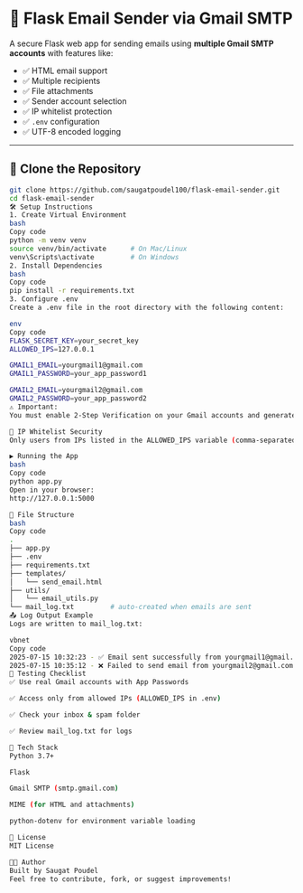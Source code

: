 # 📧 Flask Email Sender via Gmail SMTP

A secure Flask web app for sending emails using **multiple Gmail SMTP accounts** with features like:

- ✅ HTML email support  
- ✅ Multiple recipients  
- ✅ File attachments  
- ✅ Sender account selection  
- ✅ IP whitelist protection  
- ✅ `.env` configuration  
- ✅ UTF-8 encoded logging

---

## 🚀 Clone the Repository

```bash
git clone https://github.com/saugatpoudel100/flask-email-sender.git
cd flask-email-sender
🛠️ Setup Instructions
1. Create Virtual Environment
bash
Copy code
python -m venv venv
source venv/bin/activate      # On Mac/Linux
venv\Scripts\activate         # On Windows
2. Install Dependencies
bash
Copy code
pip install -r requirements.txt
3. Configure .env
Create a .env file in the root directory with the following content:

env
Copy code
FLASK_SECRET_KEY=your_secret_key
ALLOWED_IPS=127.0.0.1

GMAIL1_EMAIL=yourgmail1@gmail.com
GMAIL1_PASSWORD=your_app_password1

GMAIL2_EMAIL=yourgmail2@gmail.com
GMAIL2_PASSWORD=your_app_password2
⚠️ Important:
You must enable 2-Step Verification on your Gmail accounts and generate App Passwords to use instead of your Gmail password.

🔐 IP Whitelist Security
Only users from IPs listed in the ALLOWED_IPS variable (comma-separated) in the .env file can access the app.

▶️ Running the App
bash
Copy code
python app.py
Open in your browser:
http://127.0.0.1:5000

📂 File Structure
bash
Copy code
.
├── app.py
├── .env
├── requirements.txt
├── templates/
│   └── send_email.html
├── utils/
│   └── email_utils.py
└── mail_log.txt         # auto-created when emails are sent
📤 Log Output Example
Logs are written to mail_log.txt:

vbnet
Copy code
2025-07-15 10:32:23 - ✅ Email sent successfully from yourgmail1@gmail.com to ['test@example.com']
2025-07-15 10:35:12 - ❌ Failed to send email from yourgmail2@gmail.com to ['xyz@abc.com']: SMTPAuthenticationError...
🧪 Testing Checklist
✅ Use real Gmail accounts with App Passwords

✅ Access only from allowed IPs (ALLOWED_IPS in .env)

✅ Check your inbox & spam folder

✅ Review mail_log.txt for logs

🧰 Tech Stack
Python 3.7+

Flask

Gmail SMTP (smtp.gmail.com)

MIME (for HTML and attachments)

python-dotenv for environment variable loading

📎 License
MIT License

👨‍💻 Author
Built by Saugat Poudel
Feel free to contribute, fork, or suggest improvements!